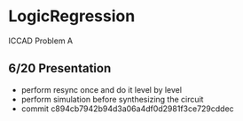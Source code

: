 # LogicRegression

ICCAD Problem A

## 6/20 Presentation

* perform resync once and do it level by level
* perform simulation before synthesizing the circuit
* commit c894cb7942b94d3a06a4df0d2981f3ce729cddec
